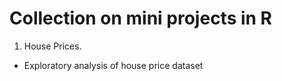 # Collection on mini projects in R

1. House Prices. 
  * Exploratory analysis of house price dataset
